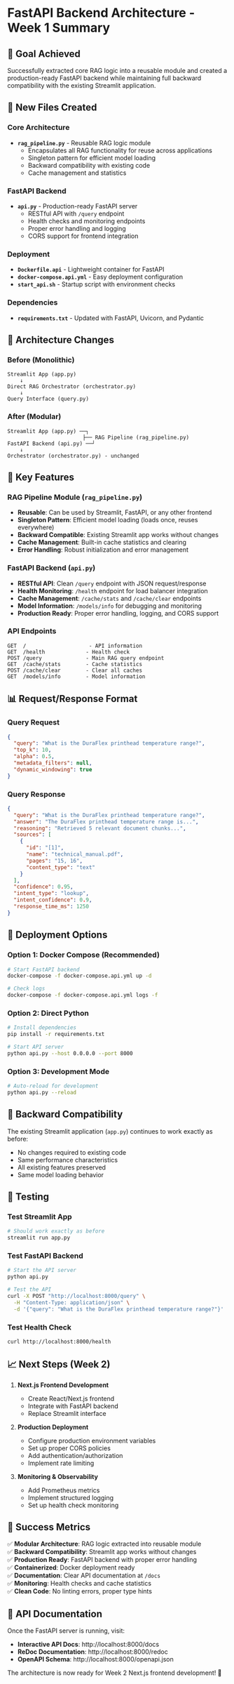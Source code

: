 # FastAPI Backend Architecture - Week 1 Summary

## 🎯 Goal Achieved
Successfully extracted core RAG logic into a reusable module and created a production-ready FastAPI backend while maintaining full backward compatibility with the existing Streamlit application.

## 📁 New Files Created

### Core Architecture
- **`rag_pipeline.py`** - Reusable RAG logic module
  - Encapsulates all RAG functionality for reuse across applications
  - Singleton pattern for efficient model loading
  - Backward compatibility with existing code
  - Cache management and statistics

### FastAPI Backend
- **`api.py`** - Production-ready FastAPI server
  - RESTful API with `/query` endpoint
  - Health checks and monitoring endpoints
  - Proper error handling and logging
  - CORS support for frontend integration

### Deployment
- **`Dockerfile.api`** - Lightweight container for FastAPI
- **`docker-compose.api.yml`** - Easy deployment configuration
- **`start_api.sh`** - Startup script with environment checks

### Dependencies
- **`requirements.txt`** - Updated with FastAPI, Uvicorn, and Pydantic

## 🔧 Architecture Changes

### Before (Monolithic)
```
Streamlit App (app.py)
    ↓
Direct RAG Orchestrator (orchestrator.py)
    ↓
Query Interface (query.py)
```

### After (Modular)
```
Streamlit App (app.py) ──┐
                        ├── RAG Pipeline (rag_pipeline.py)
FastAPI Backend (api.py) ──┘
    ↓
Orchestrator (orchestrator.py) - unchanged
```

## 🚀 Key Features

### RAG Pipeline Module (`rag_pipeline.py`)
- **Reusable**: Can be used by Streamlit, FastAPI, or any other frontend
- **Singleton Pattern**: Efficient model loading (loads once, reuses everywhere)
- **Backward Compatible**: Existing Streamlit app works without changes
- **Cache Management**: Built-in cache statistics and clearing
- **Error Handling**: Robust initialization and error management

### FastAPI Backend (`api.py`)
- **RESTful API**: Clean `/query` endpoint with JSON request/response
- **Health Monitoring**: `/health` endpoint for load balancer integration
- **Cache Management**: `/cache/stats` and `/cache/clear` endpoints
- **Model Information**: `/models/info` for debugging and monitoring
- **Production Ready**: Proper error handling, logging, and CORS support

### API Endpoints
```
GET  /                    - API information
GET  /health             - Health check
POST /query              - Main RAG query endpoint
GET  /cache/stats        - Cache statistics
POST /cache/clear        - Clear all caches
GET  /models/info        - Model information
```

## 📊 Request/Response Format

### Query Request
```json
{
  "query": "What is the DuraFlex printhead temperature range?",
  "top_k": 10,
  "alpha": 0.5,
  "metadata_filters": null,
  "dynamic_windowing": true
}
```

### Query Response
```json
{
  "query": "What is the DuraFlex printhead temperature range?",
  "answer": "The DuraFlex printhead temperature range is...",
  "reasoning": "Retrieved 5 relevant document chunks...",
  "sources": [
    {
      "id": "[1]",
      "name": "technical_manual.pdf",
      "pages": "15, 16",
      "content_type": "text"
    }
  ],
  "confidence": 0.95,
  "intent_type": "lookup",
  "intent_confidence": 0.9,
  "response_time_ms": 1250
}
```

## 🐳 Deployment Options

### Option 1: Docker Compose (Recommended)
```bash
# Start FastAPI backend
docker-compose -f docker-compose.api.yml up -d

# Check logs
docker-compose -f docker-compose.api.yml logs -f
```

### Option 2: Direct Python
```bash
# Install dependencies
pip install -r requirements.txt

# Start API server
python api.py --host 0.0.0.0 --port 8000
```

### Option 3: Development Mode
```bash
# Auto-reload for development
python api.py --reload
```

## 🔄 Backward Compatibility

The existing Streamlit application (`app.py`) continues to work exactly as before:
- No changes required to existing code
- Same performance characteristics
- All existing features preserved
- Same model loading behavior

## 🧪 Testing

### Test Streamlit App
```bash
# Should work exactly as before
streamlit run app.py
```

### Test FastAPI Backend
```bash
# Start the API server
python api.py

# Test the API
curl -X POST "http://localhost:8000/query" \
  -H "Content-Type: application/json" \
  -d '{"query": "What is the DuraFlex printhead temperature range?"}'
```

### Test Health Check
```bash
curl http://localhost:8000/health
```

## 📈 Next Steps (Week 2)

1. **Next.js Frontend Development**
   - Create React/Next.js frontend
   - Integrate with FastAPI backend
   - Replace Streamlit interface

2. **Production Deployment**
   - Configure production environment variables
   - Set up proper CORS policies
   - Add authentication/authorization
   - Implement rate limiting

3. **Monitoring & Observability**
   - Add Prometheus metrics
   - Implement structured logging
   - Set up health check monitoring

## 🎉 Success Metrics

✅ **Modular Architecture**: RAG logic extracted into reusable module  
✅ **Backward Compatibility**: Streamlit app works without changes  
✅ **Production Ready**: FastAPI backend with proper error handling  
✅ **Containerized**: Docker deployment ready  
✅ **Documentation**: Clear API documentation at `/docs`  
✅ **Monitoring**: Health checks and cache statistics  
✅ **Clean Code**: No linting errors, proper type hints  

## 🔗 API Documentation

Once the FastAPI server is running, visit:
- **Interactive API Docs**: http://localhost:8000/docs
- **ReDoc Documentation**: http://localhost:8000/redoc
- **OpenAPI Schema**: http://localhost:8000/openapi.json

The architecture is now ready for Week 2 Next.js frontend development! 🚀
